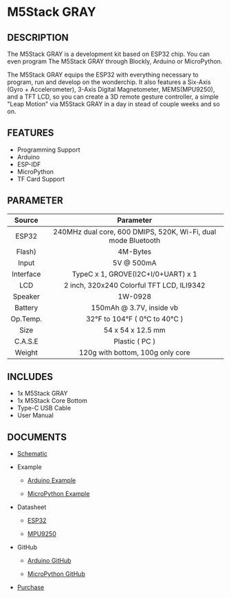 # M5Stack GRAY

## DESCRIPTION

The M5Stack GRAY is a development kit based on ESP32 chip. You can even
program The M5Stack GRAY through Blockly, Arduino or MicroPython.

The M5Stack GRAY equips the ESP32 with everything necessary to program,
run and develop on the wonderchip. It also features a Six-Axis (Gyro +
Accelerometer), 3-Axis Digital Magnetometer, MEMS(MPU9250), and a TFT
LCD, so you can create a 3D remote gesture controller, a simple "Leap
Motion" via M5Stack GRAY in a day in stead of couple weeks and so on.

## FEATURES

-  Programming Support
-  Arduino
-  ESP-IDF
-  MicroPython
-  TF Card Support

## PARAMETER

| Source        | Parameter      |
| :----------:  |:------------: |
| ESP32         | 240MHz dual core, 600 DMIPS, 520K, Wi-Fi, dual mode Bluetooth         |
| Flash)          | 4M-Bytes            |
| Input          | 5V @ 500mA            |
| Interface          | TypeC x 1, GROVE(I2C+I/0+UART) x 1            |
| LCD          | 2 inch, 320x240 Colorful TFT LCD, ILI9342            |
| Speaker          | 1W-0928            |
| Battery          | 150mAh @ 3.7V, inside  vb            |
| Op.Temp.          | 32°F to 104°F ( 0°C to 40°C )            |
| Size          | 54 x 54 x 12.5 mm            |
| C.A.S.E          | Plastic ( PC )            |
| Weight          | 120g with bottom, 100g only core            |

## INCLUDES

-  1x M5Stack GRAY
-  1x M5Stack Core Bottom
-  Type-C USB Cable
-  User Manual

## DOCUMENTS

-  [Schematic](https://github.com/m5stack/M5-3D_and_PCB/blob/master/M5_Core_SCH%2820171206%29.pdf)

-  Example

   - [Arduino Example](https://github.com/m5stack/M5Stack/tree/master/examples)

   - [MicroPython Example](https://github.com/m5stack/M5GO/tree/master/examples)

-  Datasheet

   - [ESP32](https://www.espressif.com/sites/default/files/documentation/esp32_datasheet_cn.pdf)

   - [MPU9250](https://www.invensense.com/wp-content/uploads/2015/02/PS-MPU-9250A-01-v1.1.pdf)


-  GitHub

   - [Arduino GitHub](https://github.com/m5stack/M5Stack)

   - [MicroPython GitHub](https://github.com/m5stack/M5GO)

- [Purchase](https://www.aliexpress.com/store/product/M5Stack-Official-In-Stock-ESP32-Mpu9250-9Axies-Motion-Sensor-Core-Development-Kit-Extensible-IoT-Development-Board/3226069_32836393710.html?spm=2114.12010615.8148356.12.25e96be7zRik8r.html)
